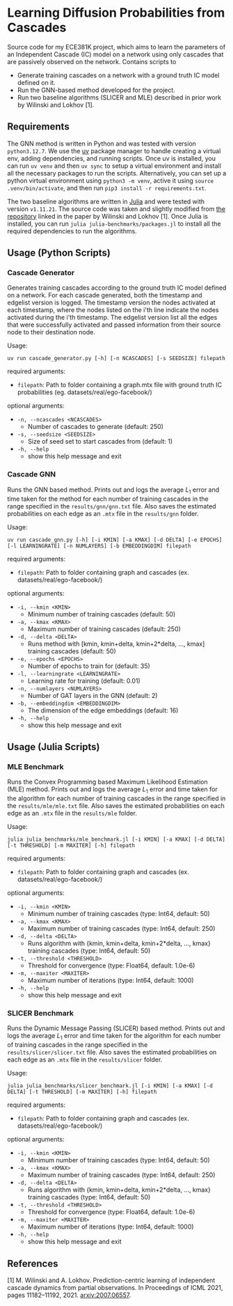 # Learning Diffusion Probabilities from Cascades

Source code for my ECE381K project, which aims to learn the parameters of an Independent Cascade (IC)
model on a network using only cascades that are passively observed on the network. 
Contains scripts to
- Generate training cascades on a network with a ground truth IC model defined on it. 
- Run the GNN-based method developed for the project. 
- Run two baseline algorithms (SLICER and MLE) described in prior work by Wilinski and Lokhov [1]. 

## Requirements

The GNN method is written in Python and was tested with version `python3.12.7`. 
We use the [uv](https://docs.astral.sh/uv/) package manager to handle 
creating a virtual env, adding dependencies, and running scripts. Once uv is installed, 
you can run `uv venv` and then `uv sync` to setup a virtual environment and install 
all the necessary packages to run the scripts. 
Alternatively, you can set up a python virtual environment using 
`python3 -m venv`, active it using `source .venv/bin/activate`, and then run `pip3 install -r requirements.txt`. 

The two baseline algorithms are written in [Julia](https://julialang.org/downloads/) and 
were tested with version `v1.11.21`. The source code was taken and slightly modified from
[the repository](https://github.com/mateuszwilinski/dynamic-message-passing) linked in the 
paper by Wilinski and Lokhov [1]. Once Julia is installed, you can 
run `julia julia-benchmarks/packages.jl` to install all the required dependencies to run the algorithms. 

## Usage (Python Scripts)

### Cascade Generator

Generates training cascades according to the ground truth IC model defined on a network. For each cascade generated, 
both the timestamp and edgelist version is logged. The timestamp version the nodes activated at each timestamp, 
where the nodes listed on the i'th line indicate the nodes activated during the i'th timestamp. The edgelist version 
list all the edges that were successfully activated and passed information from their source node to their destination node. 

Usage: 
```
uv run cascade_generator.py [-h] [-n NCASCADES] [-s SEEDSIZE] filepath
```

required arguments:
- `filepath`: Path to folder containing a graph.mtx file with ground truth IC probabilities (eg. datasets/real/ego-facebook/)

optional arguments:
- `-n, --ncascades <NCASCADES>`
    - Number of cascades to generate (default: 250)
- `-s, --seedsize <SEEDSIZE>`
    - Size of seed set to start cascades from (default: 1)
- `-h, --help`           
    - show this help message and exit

### Cascade GNN

Runs the GNN based method. 
Prints out and logs the average $L_1$ error and time taken for the method 
for each number of training cascades in the range specified in the `results/gnn/gnn.txt` file. 
Also saves the estimated probabilities on each edge as an `.mtx` file in the `results/gnn` folder. 

Usage:
```
uv run cascade_gnn.py [-h] [-i KMIN] [-a KMAX] [-d DELTA] [-e EPOCHS] [-l LEARNINGRATE] [-n NUMLAYERS] [-b EMBEDDINGDIM] filepath
```
required arguments:
- `filepath`: Path to folder containing graph and cascades (ex. datasets/real/ego-facebook/)

optional arguments:
- `-i, --kmin <KMIN>`  
    - Minimum number of training cascades (default: 50)
- `-a, --kmax <KMAX>`  
    - Maximum number of training cascades (default: 250)
- `-d, --delta <DELTA>`
    - Runs method with [kmin, kmin+delta, kmin+2*delta, ..., kmax] training cascades (default: 50)
- `-e, --epochs <EPOCHS>`
    - Number of epochs to train for (default: 35)
- `-l, --learningrate <LEARNINGRATE>`
    - Learning rate for training (default: 0.01)
- `-n, --numlayers <NUMLAYERS>`
    - Number of GAT layers in the GNN (default: 2)
- `-b, --embeddingdim <EMBEDDINGDIM>`
    - The dimension of the edge embeddings (default: 16)
- `-h, --help `           
    - show this help message and exit

## Usage (Julia Scripts)

### MLE Benchmark

Runs the Convex Programming based Maximum Likelihood Estimation (MLE) method. 
Prints out and logs the average $L_1$ error and time taken for the algorithm 
for each number of training cascades in the range specified in the `results/mle/mle.txt` file. 
Also saves the estimated probabilities on each edge as an `.mtx` file in the `results/mle` folder. 

Usage: 
```
julia julia_benchmarks/mle_benchmark.jl [-i KMIN] [-a KMAX] [-d DELTA] [-t THRESHOLD] [-m MAXITER] [-h] filepath
```

required arguments:
- `filepath`: Path to folder containing graph and cascades (ex. datasets/real/ego-facebook/)

optional arguments:
- `-i, --kmin <KMIN>`
    - Minimum number of training cascades (type: Int64, default: 50)
- `-a, --kmax <KMAX>`
    - Maximum number of training cascades (type: Int64, default: 250)
- `-d, --delta <DELTA>`
    - Runs algorithm with {kmin, kmin+delta, kmin+2*delta, ..., kmax} training cascades (type: Int64, default: 50)
- `-t, --threshold <THRESHOLD>`
    - Threshold for convergence (type: Float64, default: 1.0e-6)
- `-m, --maxiter <MAXITER>`
    - Maximum number of iterations (type: Int64, default: 1000)
- `-h, --help`
    - show this help message and exit

### SLICER Benchmark

Runs the Dynamic Message Passing (SLICER) based method. 
Prints out and logs the average $L_1$ error and time taken for the algorithm 
for each number of training cascades in the range specified in the `results/slicer/slicer.txt` file. 
Also saves the estimated probabilities on each edge as an `.mtx` file in the `results/slicer` folder. 

Usage: 
```
julia julia_benchmarks/slicer_benchmark.jl [-i KMIN] [-a KMAX] [-d DELTA] [-t THRESHOLD] [-m MAXITER] [-h] filepath
```

required arguments:
- `filepath`: Path to folder containing graph and cascades (ex. datasets/real/ego-facebook/)

optional arguments:
- `-i, --kmin <KMIN>`
    - Minimum number of training cascades (type: Int64, default: 50)
- `-a, --kmax <KMAX>`
    - Maximum number of training cascades (type: Int64, default: 250)
- `-d, --delta <DELTA>`
    - Runs algorithm with {kmin, kmin+delta, kmin+2*delta, ..., kmax} training cascades (type: Int64, default: 50)
- `-t, --threshold <THRESHOLD>`
    - Threshold for convergence (type: Float64, default: 1.0e-6)
- `-m, --maxiter <MAXITER>`
    - Maximum number of iterations (type: Int64, default: 1000)
- `-h, --help`
    - show this help message and exit

## References

[1] M. Wilinski and A. Lokhov. Prediction-centric learning of independent cascade dynamics from partial observations. In Proceedings of ICML 2021,
pages 11182–11192, 2021. [arxiv:2007.06557](https://arxiv.org/abs/2007.06557). 